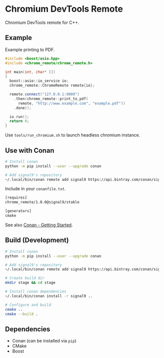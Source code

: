# Chromium DevTools Remote

Chromium DevTools remote for C++.

## Example

Example printing to PDF.

```c++
#include <boost/asio.hpp>
#include <chrome_remote/chrome_remote.h>

int main(int, char* [])
{
  boost::asio::io_service io;
  chrome_remote::ChromeRemote remote{io};

  remote.connect("127.0.0.1:9009")
    .then(chrome_remote::print_to_pdf(
      remote, "http://www.example.com", "example.pdf"))
    .done();

  io.run();
  return 0;
}
```

Use `tools/run_chromium.sh` to launch headless chromium instance.

## Use with Conan

```sh
# Install conan
python -m pip install --user --upgrade conan

# Add signal9's repository
~/.local/bin/conan remote add signal9 https://api.bintray.com/conan/signal9/conan
```

Include in your `conanfile.txt`.

```txt
[requires]
chrome_remote/1.0.0@signal9/stable

[generators]
cmake
```

See also [Conan - Getting Started](http://docs.conan.io/en/latest/getting_started.html).

## Build (Development)

```sh
# Install conan
python -m pip install --user --upgrade conan

# Add signal9's repository
~/.local/bin/conan remote add signal9 https://api.bintray.com/conan/signal9/conan

# Create build dir
mkdir stage && cd stage

# Install conan dependencies
~/.local/bin/conan install -r signal9 ..

# Configure and build
cmake ..
cmake --build .
```

## Dependencies

* Conan (can be installed via `pip`)
* CMake
* Boost
